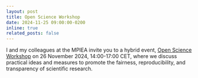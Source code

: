 ```yaml
---
layout: post
title: Open Science Workshop
date: 2024-11-25 09:00:00-0200
inline: true
related_posts: false
---
```


I and my colleagues at the MPIEA invite you to a hybrid event, [Open Science Workshop](https://www.aesthetics.mpg.de/en/the-institute/events/events/article/open-science-workshop-en.html) on 26 November 2024, 14:00-17:00 CET,
where we discuss practical ideas and measures to promote the fairness, reproducibility, and transparency of scientific research.
